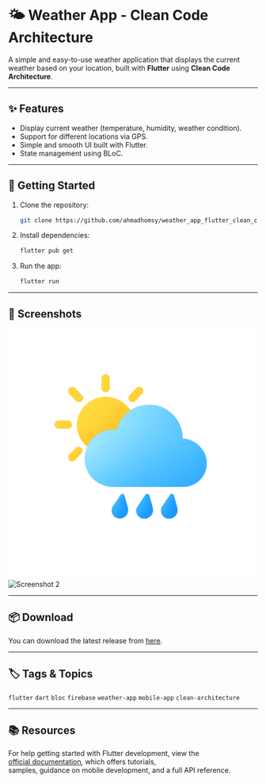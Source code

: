 # 🌤️ Weather App - Clean Code Architecture

A simple and easy-to-use weather application that displays the current weather based on your location, built with **Flutter** using **Clean Code Architecture**.

---

## ✨ Features
- Display current weather (temperature, humidity, weather condition).
- Support for different locations via GPS.
- Simple and smooth UI built with Flutter.
- State management using BLoC.

---

## 🚀 Getting Started

1. Clone the repository:
   ```bash
   git clone https://github.com/ahmadhomsy/weather_app_flutter_clean_code_architecture.git
   ```

2. Install dependencies:
   ```bash
   flutter pub get
   ```

3. Run the app:
   ```bash
   flutter run
   ```

---

## 📸 Screenshots
<!-- Replace with your screenshots -->
![Screenshot 1](assets/images/logo.png)  
![Screenshot 2](https://imgur.com/O3UBhZS)

---

## 📦 Download
You can download the latest release from [here](https://github.com/ahmadhomsy/weather_app_flutter_clean_code_architecture/releases).

---

## 🏷️ Tags & Topics
`flutter` `dart` `bloc` `firebase` `weather-app` `mobile-app` `clean-architecture`

---

## 📚 Resources
For help getting started with Flutter development, view the  
[official documentation](https://docs.flutter.dev/), which offers tutorials,  
samples, guidance on mobile development, and a full API reference.
